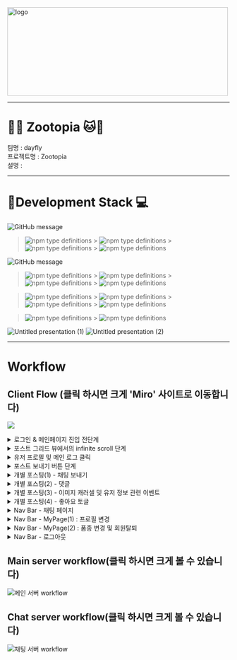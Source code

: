 <img width="500px" height="200px" src="https://user-images.githubusercontent.com/68838884/102683975-04ac9680-4218-11eb-9f95-3985d68f2930.png" alt="logo" />

---

# **:tiger::monkey_face: Zootopia :cat::dog:**

<p>
팀명 : dayfly<br>
프로젝트명 : Zootopia<br>
설명 : 
 
---

# :rainbow:**Development Stack :computer:**

![GitHub message](https://img.shields.io/badge/STACK-FRONT-lightgrey?style=for-the-badge)
> ![npm type definitions](https://img.shields.io/badge/Front--end-javascript-yellow?style=flat-square&logo=JAVAscript) > ![npm type definitions](https://img.shields.io/badge/Front--end-react-blue?style=flat-square&logo=react) > ![npm type definitions](https://img.shields.io/badge/Front--end-HTML5-red?style=flat-square&logo=html5) > ![npm type definitions](https://img.shields.io/badge/Front--end-CSS3-blue?style=flat-square&logo=css3)

![GitHub message](https://img.shields.io/badge/STACK-BACK-lightgrey?style=for-the-badge)

> ![npm type definitions](https://img.shields.io/badge/Back--end-node.js-green?style=flat-square&logo=node.js) > ![npm type definitions](https://img.shields.io/badge/Back--end-express-9cf?style=flat-square&logo=node.js) > ![npm type definitions](https://img.shields.io/badge/Back--end-mySQL-orange?style=flat-square&logo=mysql) > ![npm type definitions](https://img.shields.io/badge/back--end-JWT-purple?style=flat-square&logo=JSON%20Web%20Tokens)

> ![npm type definitions](https://img.shields.io/badge/Back--end-mongoose-darkgreen?style=flat-square&logo=mongodb) > ![npm type definitions](https://img.shields.io/badge/Back--end-mongoDB-darkgreen?style=flat-square&logo=mongodb) > ![npm type definitions](https://img.shields.io/badge/Back--end-Sequelize-blue?style=flat-square&logo=sequelize) > ![npm type definitions](https://img.shields.io/badge/Back--end-Socket.io-darkgrey?style=flat-square&logo=socketio) 

> ![npm type definitions](https://img.shields.io/badge/Back--end-OAuth2.0-yellow?style=flat-square&logo=Oauth) > ![npm type definitions](https://img.shields.io/badge/Back--end-Multer-red?style=flat-square&logo=multer)

![Untitled presentation (1)](https://user-images.githubusercontent.com/68838884/102682428-b5ad3400-420c-11eb-9480-fcb08ee343ff.png)
![Untitled presentation (2)](https://user-images.githubusercontent.com/68838884/102682430-bcd44200-420c-11eb-9839-eff5347c3760.png)

---
# **Workflow**
## Client Flow (클릭 하시면 크게 'Miro' 사이트로 이동합니다)
<a href="https://miro.com/app/live-embed/o9J_la0saIo=/?moveToViewport=687,2636,2212,1439"><img src="https://user-images.githubusercontent.com/68838884/102705427-2adf3e80-42cb-11eb-847c-b845e7a0f51e.jpg" /></a>
<details>
<summary>로그인 & 메인페이지 진입 전단계</summary>
<img src="https://user-images.githubusercontent.com/68838884/102705478-ca9ccc80-42cb-11eb-8e20-797d0300be95.png" />
</details>
<details>
<summary>포스트 그리드 뷰에서의 infinite scroll 단계</summary>
<img src="https://user-images.githubusercontent.com/68838884/102705523-3da64300-42cc-11eb-95b2-c317bf840181.png" />
</details>
<details>
<summary>유저 프로필 및 메인 로그 클릭</summary>
<img src="https://user-images.githubusercontent.com/68838884/102705724-f3be5c80-42cd-11eb-9d44-6ddf65b51af7.png" />
</details>
<details>
<summary>포스트 보내기 버튼 단계</summary>
 <img src="https://user-images.githubusercontent.com/68838884/102705535-734b2c00-42cc-11eb-96a9-587cd502cb2e.png" />
</details>
<details>
<summary>개별 포스팅(1) - 채팅 보내기 </summary>
 <img src="https://user-images.githubusercontent.com/68838884/102705683-87435d80-42cd-11eb-81d8-d21946c983ac.png" />
</details>
<details>
<summary>개별 포스팅(2) - 댓글</summary>
 <img src="https://user-images.githubusercontent.com/68838884/102705657-4f3c1a80-42cd-11eb-819d-39bff462e10c.png" />
</details>
<details>
<summary>개별 포스팅(3) - 이미지 캐러셀 및 유저 정보 관련 이벤트</summary>
 <img src="https://user-images.githubusercontent.com/68838884/102705718-d8535180-42cd-11eb-9d89-f09d493ca798.png" />
</details>
<details>
<summary>개별 포스팅(4) - 좋아요 토글</summary>
 <img src="https://user-images.githubusercontent.com/68838884/102705697-a5a95900-42cd-11eb-8667-694c2c305661.png" />
</details>
<details>
<summary>Nav Bar - 채팅 페이지</summary>
 <img src="https://user-images.githubusercontent.com/68838884/102705799-bad2b780-42ce-11eb-9706-2b3cc607cfc6.png" />
</details>
<details>
<summary>Nav Bar - MyPage(1) : 프로필 변경</summary>
 <img src="https://user-images.githubusercontent.com/68838884/102705749-439d2380-42ce-11eb-89b1-16f81517f354.png" />
</details>
<details>
<summary>Nav Bar - MyPage(2) : 품종 변경 및 회원탈퇴</summary>
 <img src="https://user-images.githubusercontent.com/68838884/102705768-6f200e00-42ce-11eb-96fa-94f1444e2716.png" />
</details>
<details>
<summary>Nav Bar - 로그아웃</summary>
 <img src="https://user-images.githubusercontent.com/68838884/102705779-84953800-42ce-11eb-90c1-736f9a76e4b5.png" />
</details>

## Main server workflow(클릭 하시면 크게 볼 수 있습니다)
![메인 서버 workflow](https://user-images.githubusercontent.com/68472067/102691557-aea81500-4250-11eb-8251-a41d1c7730e8.jpg)

## Chat server workflow(클릭 하시면 크게 볼 수 있습니다)
![채팅 서버 workflow](https://user-images.githubusercontent.com/68472067/102705134-58c28400-42c7-11eb-846b-e5e478e627d2.jpeg)

